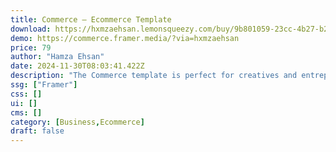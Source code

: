 ```yaml
---
title: Commerce — Ecommerce Template
download: https://hxmzaehsan.lemonsqueezy.com/buy/9b801059-23cc-4b27-b2d9-870fbd362340
demo: https://commerce.framer.media/?via=hxmzaehsan
price: 79
author: "Hamza Ehsan"
date: 2024-11-30T08:03:41.422Z
description: "The Commerce template is perfect for creatives and entrepreneurs who want a sleek and dynamic website that will help them sell digital products and convert visitors into customers."
ssg: ["Framer"]
css: []
ui: []
cms: []
category: [Business,Ecommerce]
draft: false
---
```

